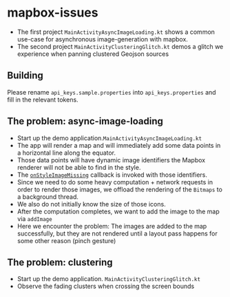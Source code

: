 # mapbox-issues
- The first project `MainActivityAsyncImageLoading.kt` shows a common use-case for asynchronous image-generation with mapbox.
- The second project `MainActivityClusteringGlitch.kt` demos a glitch we experience when panning clustered Geojson sources

## Building
Please rename `api_keys.sample.properties` into `api_keys.properties` and fill in the relevant tokens.

## The problem: async-image-loading

- Start up the demo application.`MainActivityAsyncImageLoading.kt`
- The app will render a map and will immediately add some data points in a horizontal line along the equator.
- Those data points will have dynamic image identifiers the Mapbox renderer will not be able to find in the style.
- The [`onStyleImageMissing`](https://github.com/florianPOLARSTEPS/mapbox-image-loading/blob/27ddaaae6ce989e1684a3a25c3863c3eb1477a13/app/src/main/java/com/polarsteps/android/example/mapboxapplication/MainActivity.kt#L122) callback is invoked with those identifiers.
- Since we need to do some heavy computation + network requests in order to render those images, we offload the rendering of the `Bitmaps` to a background thread. 
- We also do not initially know the size of those icons.
- After the computation completes, we want to add the image to the map via `addImage`
- Here we encounter the problem: The images are added to the map successfully, but they are not rendered until a layout pass happens for some other reason (pinch gesture)

## The problem: clustering
- Start up the demo application. `MainActivityClusteringGlitch.kt`
- Observe the fading clusters when crossing the screen bounds
